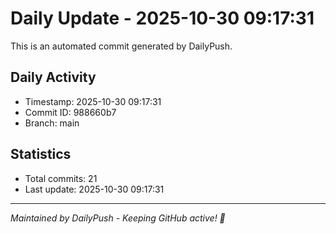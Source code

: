 # Daily Update - 2025-10-30 09:17:31

This is an automated commit generated by DailyPush.

## Daily Activity
- Timestamp: 2025-10-30 09:17:31
- Commit ID: 988660b7
- Branch: main

## Statistics
- Total commits: 21
- Last update: 2025-10-30 09:17:31

---
*Maintained by DailyPush - Keeping GitHub active! 🚀*

